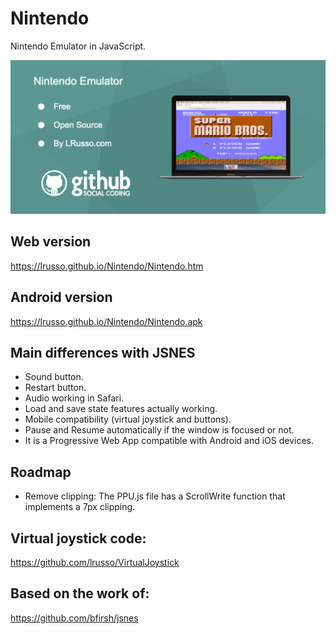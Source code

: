 # Nintendo

Nintendo Emulator in JavaScript.

![alt screenshot](https://raw.githubusercontent.com/lrusso/Nintendo/master/Nintendo.png)

## Web version

https://lrusso.github.io/Nintendo/Nintendo.htm

## Android version

https://lrusso.github.io/Nintendo/Nintendo.apk

## Main differences with JSNES

* Sound button.
* Restart button.
* Audio working in Safari.
* Load and save state features actually working.
* Mobile compatibility (virtual joystick and buttons).
* Pause and Resume automatically if the window is focused or not.
* It is a Progressive Web App compatible with Android and iOS devices.

## Roadmap

* Remove clipping: The PPU.js file has a ScrollWrite function that implements a 7px clipping.

## Virtual joystick code:

https://github.com/lrusso/VirtualJoystick

## Based on the work of:

https://github.com/bfirsh/jsnes
